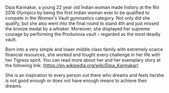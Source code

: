 Dipa Karmakar, a young 22 year old Indian woman made history at the Rio 2016 Olympics
by being the first Indian woman ever to be qualified to compete in the Women's Vault 
gymnastics category. Not only did she qualify, but she also went into the final round to 
stand 4th and just missed the bronze medal by a whisker. Moreover, she displayed
her supreme courage by performing the Produnova vault - regarded as the most deadly vault.

Born into a very simple and lower middle class family with extremely scarce financial 
resources, she worked and fought every challenge in her life with her Tigress spirit.
You can read more about her and her exemplary story at the following link:
(https://en.wikipedia.org/wiki/Dipa_Karmakar)

She is an inspiration to every person out there who dreams and feels he/she is not 
good enough or does not have enough means to achieve their dreams.
